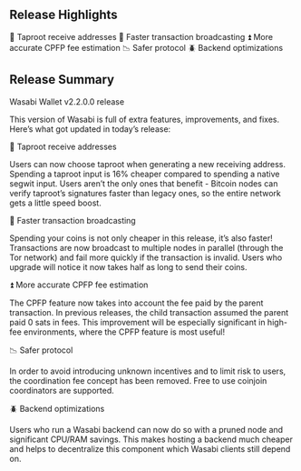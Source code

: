 ## Release Highlights

🥕 Taproot receive addresses
🚀 Faster transaction broadcasting
⏫ More accurate CPFP fee estimation
📉 Safer protocol
🪲 Backend optimizations

## Release Summary

Wasabi Wallet v2.2.0.0 release

This version of Wasabi is full of extra features, improvements, and fixes. Here’s what got updated in today’s release:

🥕 Taproot receive addresses

Users can now choose taproot when generating a new receiving address. Spending a taproot input is 16% cheaper compared to spending a native segwit input. Users aren’t the only ones that benefit - Bitcoin nodes can verify taproot’s signatures faster than legacy ones, so the entire network gets a little speed boost.

🚀 Faster transaction broadcasting

Spending your coins is not only cheaper in this release, it’s also faster! Transactions are now broadcast to multiple nodes in parallel (through the Tor network) and fail more quickly if the transaction is invalid. Users who upgrade will notice it now takes half as long to send their coins.

⏫ More accurate CPFP fee estimation

The CPFP feature now takes into account the fee paid by the parent transaction. In previous releases, the child transaction assumed the parent paid 0 sats in fees. This improvement will be especially significant in high-fee environments, where the CPFP feature is most useful!

📉 Safer protocol

In order to avoid introducing unknown incentives and to limit risk to users, the coordination fee concept has been removed. Free to use coinjoin coordinators are supported.

🪲 Backend optimizations

 Users who run a Wasabi backend can now do so with a pruned node and significant CPU/RAM savings. This makes hosting a backend much cheaper and helps to decentralize this component which Wasabi clients still depend on.
